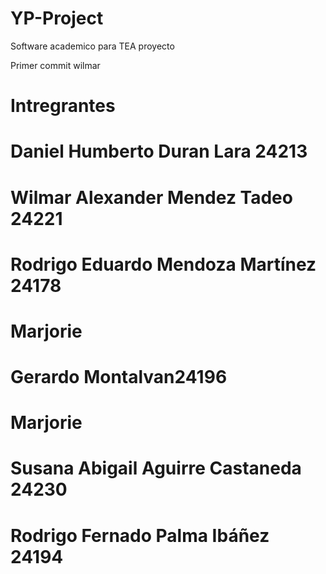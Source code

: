 # YP-Project
Software academico para TEA
proyecto 

Primer commit wilmar 
# Intregrantes 
# Daniel Humberto Duran Lara 24213
# Wilmar Alexander Mendez Tadeo 24221
# Rodrigo Eduardo Mendoza Martínez 24178
# Marjorie
# Gerardo Montalvan24196
# Marjorie 
# Susana Abigail Aguirre Castaneda 24230
# Rodrigo Fernado Palma Ibáñez 24194
